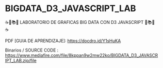 # BIGDATA_D3_JAVASCRIPT_LAB
☕📖📚📘 LABORATORIO DE GRAFICAS BIG DATA CON D3 JAVASCRIPT 📘📚📖☕

PDF [GUIA DE APRENDIZAJE]:
https://docdro.id/Y1sHuKA

Binarios / SOURCE CODE :
https://www.mediafire.com/file/8kppan9w2mw22ko/BIGDATA_D3_JAVASCRIPT_LAB.zip/file
